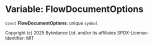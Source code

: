 # Variable: FlowDocumentOptions

`Const` **FlowDocumentOptions**: unique `symbol`

Copyright (c) 2025 Bytedance Ltd. and/or its affiliates
SPDX-License-Identifier: MIT
